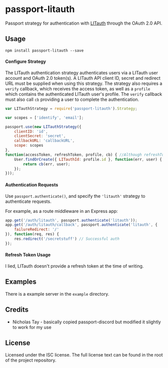 # passport-litauth

Passport strategy for authentication with [LITauth](https://auth.litdevs.org) through the OAuth 2.0 API.

## Usage
`npm install passport-litauth --save`

#### Configure Strategy
The LITauth authentication strategy authenticates users via a LITauth user account and OAuth 2.0 token(s). A LITauth API client ID, secret and redirect URL must be supplied when using this strategy. The strategy also requires a `verify` callback, which receives the access token, as well as a `profile` which contains the authenticated LITauth user's profile. The `verify` callback must also call `cb` providing a user to complete the authentication.

```javascript
var LITauthStrategy = require('passport-litauth').Strategy;

var scopes = ['identify', 'email'];

passport.use(new LITauthStrategy({
    clientID: 'id',
    clientSecret: 'secret',
    callbackURL: 'callbackURL',
    scope: scopes
},
function(accessToken, refreshToken, profile, cb) { //Although refreshToken is here it will always be undefined, LITauth doesn't supply one.
    User.findOrCreate({ LITauthId: profile.id }, function(err, user) {
        return cb(err, user);
    });
}));
```

#### Authentication Requests
Use `passport.authenticate()`, and specify the `'litauth'` strategy to authenticate requests.

For example, as a route middleware in an Express app:

```javascript
app.get('/auth/litauth', passport.authenticate('litauth'));
app.get('/auth/litauth/callback', passport.authenticate('litauth', {
    failureRedirect: '/'
}), function(req, res) {
    res.redirect('/secretstuff') // Successful auth
});
```

#### Refresh Token Usage

I lied, LITauth doesn't provide a refresh token at the time of writing.

## Examples

There is a example server in the `example` directory.

## Credits
* Nicholas Tay - basically copied passport-discord but modified it slightly to work for my use

## License
Licensed under the ISC license. The full license text can be found in the root of the project repository.